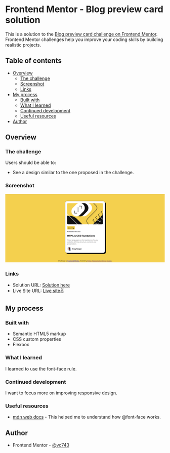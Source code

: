 # Frontend Mentor - Blog preview card solution

This is a solution to the [Blog preview card challenge on Frontend Mentor](https://www.frontendmentor.io/challenges/blog-preview-card-ckPaj01IcS). Frontend Mentor challenges help you improve your coding skills by building realistic projects. 

## Table of contents

- [Overview](#overview)
  - [The challenge](#the-challenge)
  - [Screenshot](#screenshot)
  - [Links](#links)
- [My process](#my-process)
  - [Built with](#built-with)
  - [What I learned](#what-i-learned)
  - [Continued development](#continued-development)
  - [Useful resources](#useful-resources)
- [Author](#author)

## Overview

### The challenge

Users should be able to:

- See a design similar to the one proposed in the challenge.

### Screenshot

![](assets/images/Screenshot%202024-03-02%20184608.png)

### Links

- Solution URL: [Solution here](https://www.frontendmentor.io/solutions/blog-preview-card-using-flexbox-GdVQnqvpDn)
- Live Site URL: [Live site✌️](https://vc743.github.io/blog-preview-card-main/)

## My process

### Built with

- Semantic HTML5 markup
- CSS custom properties
- Flexbox

### What I learned

I learned to use the font-face rule.

### Continued development

I want to focus more on improving responsive design.

### Useful resources

- [mdn web docs](https://developer.mozilla.org/en-US/docs/Web/CSS/@font-face) - This helped me to understand how @font-face works.

## Author

- Frontend Mentor - [@vc743](https://www.frontendmentor.io/profile/vc743)